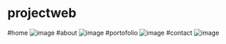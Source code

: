 # projectweb
#home
![image](https://github.com/Amelisanadya/projectweb/assets/144206375/48131f23-19c5-476a-aed1-f71ee3758ba5)
#about
![image](https://github.com/Amelisanadya/projectweb/assets/144206375/6ffc0bf1-155b-4607-8ffc-0e03e0e9c2ef)
#portofolio
![image](https://github.com/Amelisanadya/projectweb/assets/144206375/64c80556-f87b-46b3-baea-663c6258c95b)
#contact
![image](https://github.com/Amelisanadya/projectweb/assets/144206375/e6da14be-0c41-4526-b3f7-59d839c750dd)

